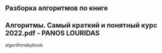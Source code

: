 

## Разборка алгоритмов по книге 
## Алгоритмы. Самый краткий и понятный курс 2022.pdf - PANOS LOURIDAS

algorithmsbybook
